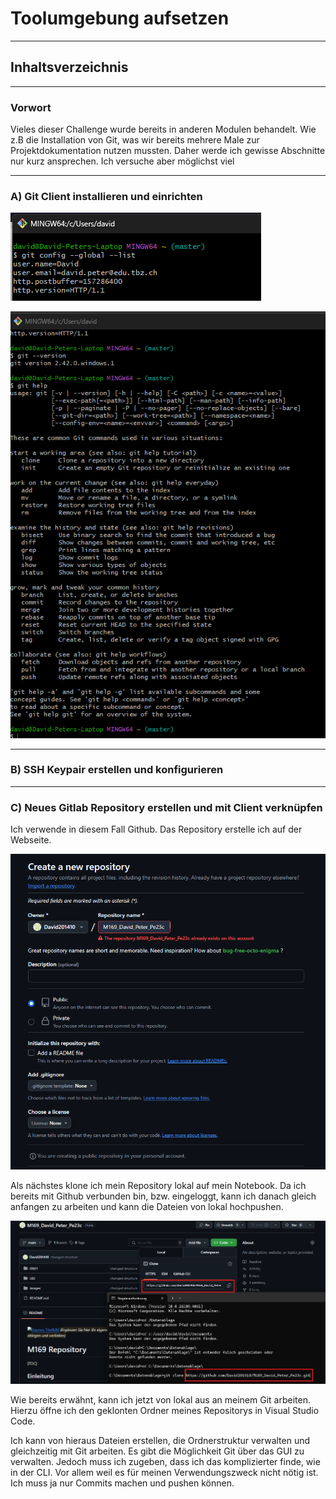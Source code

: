 # Toolumgebung aufsetzen

---

## Inhaltsverzeichnis

---

### Vorwort
Vieles dieser Challenge wurde bereits in anderen Modulen behandelt. Wie z.B die Installation von Git, was wir bereits mehrere Male zur Projektdokumentation nutzen mussten. Daher werde ich gewisse Abschnitte nur kurz ansprechen. Ich versuche aber möglichst viel 

---

### A) Git Client installieren und einrichten
![git konfig lokal](/KN01/images/01_gitbash.png)

![git version und help](/KN01/images/02_help_version.png)

---

### B) SSH Keypair erstellen und konfigurieren 

---

### C) Neues Gitlab Repository erstellen und mit Client verknüpfen
Ich verwende in diesem Fall Github. Das Repository erstelle ich auf der Webseite.

![bild](/images/03_erstelle_repo.png)

Als nächstes klone ich mein Repository lokal auf mein Notebook. Da ich bereits mit Github verbunden bin, bzw. eingeloggt, kann ich danach gleich anfangen zu arbeiten und kann die Dateien von lokal hochpushen.

![bild](/images/04_git_clone.png)

Wie bereits erwähnt, kann ich jetzt von lokal aus an meinem Git arbeiten. Hierzu öffne ich den geklonten Ordner meines Repositorys in Visual Studio Code.

Ich kann von hieraus Dateien erstellen, die Ordnerstruktur verwalten und gleichzeitig mit Git arbeiten. Es gibt die Möglichkeit Git über das GUI zu verwalten. Jedoch muss ich zugeben, dass ich das komplizierter finde, wie in der CLI. Vor allem weil es für meinen Verwendungszweck nicht nötig ist. Ich muss ja nur Commits machen und pushen können.